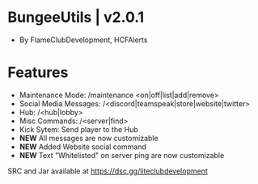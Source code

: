 # BungeeUtils | v2.0.1
* By FlameClubDevelopment, HCFAlerts

# Features
* Maintenance Mode: /maintenance <on|off|list|add|remove> <name>
* Social Media Messages: /<discord|teamspeak|store|website|twitter>
* Hub: /<hub|lobby>
* Misc Commands: /<server|find>
* Kick Sytem: Send player to the Hub
* **NEW** All messages are now customizable
* **NEW** Added Website social command
* **NEW** Text "Whitelisted" on server ping are now customizable


SRC and Jar available at https://dsc.gg/liteclubdevelopment

